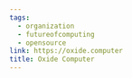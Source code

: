 ```yaml
---
tags:
  - organization
  - futureofcomputing
  - opensource
link: https://oxide.computer
title: Oxide Computer
---
```

